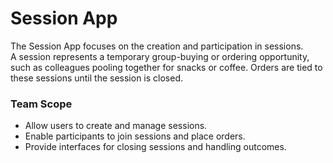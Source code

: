 # Session App

The Session App focuses on the creation and participation in sessions.  
A session represents a temporary group-buying or ordering opportunity, such as colleagues pooling together for snacks or coffee. Orders are tied to these sessions until the session is closed.  

### Team Scope
- Allow users to create and manage sessions.
- Enable participants to join sessions and place orders.
- Provide interfaces for closing sessions and handling outcomes.
